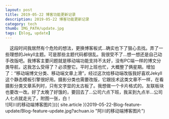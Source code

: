 ```yaml
---
layout: post
title: 2019-05-22 博客功能更新记录
description: 2019-05-22 博客功能更新记录
category: tech
thumb: IMG_PATH/update.jpg
tags: [blog, update]
---
```


&emsp;这段时间我居然有个危险的想法，更换博客板式...确实也下了狠心去找。弄了一些理想的Jekyll主题。可是那些主题代码都很乱。我很受不了...想一想还是自己动手改版吧。我博客主要问题就是移动端功能支持不太好，没有PC端一样的博文分类导航，这我怎么受得了？必须整它。平时上班也忙，大概整了俩星期。增加了：“移动端博文分类、移动端文章上滑”，经过这次给移动端改版我好喜欢Jekyll这个静态模板引擎很好用。摄影分类也需要改版，它跟技术这类文章不一样，在看摄影分类文章系列时，只有文字显的太古板了。我想做一个卡片格式的。友联板块也要改一改。好了太晚了好饿的，要回去了...公司六点下班，我呆到九点半...公司人七点就走光了，附图一张，白！
<br>
![阿川的移动端博客图片]({{ site.article }}2019-05-22-Blog-feature-update/Blog-feature-update.jpg?achuan.io "阿川的移动端博客图片")   